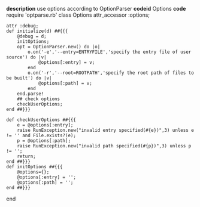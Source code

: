 **description**
use options according to OptionParser
**codeid**
Options
**code**
require 'optparse.rb'
class Options
	attr_accessor :options;

	attr :debug;
	def initialize(d) ##{{{
		@debug = d;
		initOptions;
		opt = OptionParser.new() do |o|
			o.on('-e','--entry=ENTRYFILE','specify the entry file of user source') do |v|
				@options[:entry] = v;
			end
			o.on('-r','--root=ROOTPATH','specify the root path of files to be built') do |v|
				@options[:path] = v;
			end
		end.parse!
		## check options
		checkUserOptions;
	end ##}}}

	def checkUserOptions ##{{{
		e = @options[:entry];
		raise RunException.new("invalid entry specified(#{e})",3) unless e != '' and File.exists?(e);
		p = @options[:path];
		raise RunException.new("invalid path specified(#{p})",3) unless p != '';
		return;
	end ##}}}
	def initOptions ##{{{
		@options={};
		@options[:entry] = '';
		@options[:path] = '';
	end ##}}}
end
